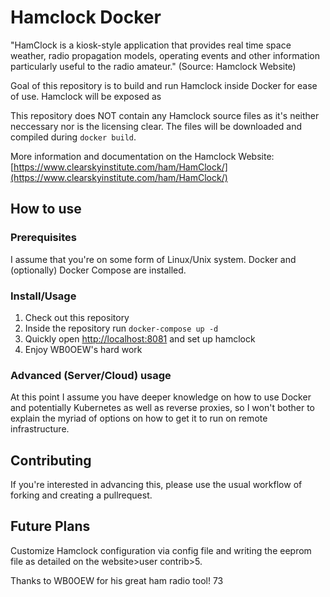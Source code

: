 # Hamclock Docker

"HamClock is a kiosk-style application that provides real time space weather, radio propagation models, operating events and other information particularly useful to the radio amateur." (Source: Hamclock Website)

Goal of this repository is to build and run Hamclock inside Docker for ease of use.
Hamclock will be exposed as 

This repository does NOT contain any Hamclock source files as it's neither neccessary nor is the licensing clear. The files will be downloaded and compiled during `docker build`.

More information and documentation on the Hamclock Website:
[https://www.clearskyinstitute.com/ham/HamClock/](https://www.clearskyinstitute.com/ham/HamClock/)

## How to use
### Prerequisites
I assume that you're on some form of Linux/Unix system.
Docker and (optionally) Docker Compose are installed.

### Install/Usage
1. Check out this repository
2. Inside the repository run `docker-compose up -d`
3. Quickly open [http://localhost:8081](http://localhost:8081) and set up hamclock
4. Enjoy WB0OEW's hard work

### Advanced (Server/Cloud) usage
At this point I assume you have deeper knowledge on how to use Docker and potentially Kubernetes as well as reverse proxies, so I won't bother to explain the myriad of options on how to get it to run on remote infrastructure.

## Contributing
If you're interested in advancing this, please use the usual workflow of forking and creating a pullrequest.

## Future Plans
Customize Hamclock configuration via config file and writing the eeprom file as detailed on the website>user contrib>5.

Thanks to WB0OEW for his great ham radio tool!
73